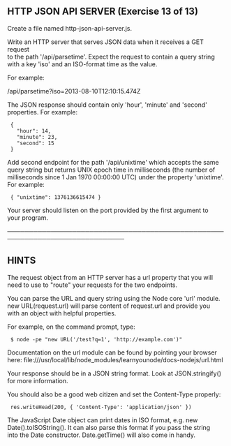  ## HTTP JSON API SERVER (Exercise 13 of 13)  
   
  Create a file named http-json-api-server.js.  
   
  Write an HTTP server that serves JSON data when it receives a GET request  
  to the path '/api/parsetime'. Expect the request to contain a query string  
  with a key 'iso' and an ISO-format time as the value.  
   
  For example:  
   
  /api/parsetime?iso=2013-08-10T12:10:15.474Z  
   
  The JSON response should contain only 'hour', 'minute' and 'second'  
  properties. For example:  
   
     {  
       "hour": 14,  
       "minute": 23,  
       "second": 15  
     }  
   
  Add second endpoint for the path '/api/unixtime' which accepts the same  
  query string but returns UNIX epoch time in milliseconds (the number of  
  milliseconds since 1 Jan 1970 00:00:00 UTC) under the property 'unixtime'.  
  For example:  
   
     { "unixtime": 1376136615474 }  
   
  Your server should listen on the port provided by the first argument to  
  your program.  
   
 ─────────────────────────────────────────────────────────────────────────────  
   
 ## HINTS  
   
  The request object from an HTTP server has a url property that you will  
  need to use to "route" your requests for the two endpoints.  
   
  You can parse the URL and query string using the Node core 'url' module.  
  new URL(request.url) will parse content of request.url and provide you  
  with an object with helpful properties.  
   
  For example, on the command prompt, type:  
   
     $ node -pe "new URL('/test?q=1', 'http://example.com')"  
   
  Documentation on the url module can be found by pointing your browser  
  here: file:///usr/local/lib/node_modules/learnyounode/docs-nodejs/url.html  
   
  Your response should be in a JSON string format. Look at JSON.stringify()  
  for more information.  
   
  You should also be a good web citizen and set the Content-Type properly:  
   
     res.writeHead(200, { 'Content-Type': 'application/json' })  
   
  The JavaScript Date object can print dates in ISO format, e.g. new  
  Date().toISOString(). It can also parse this format if you pass the string  
  into the Date constructor. Date.getTime() will also come in handy.